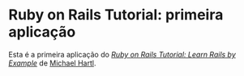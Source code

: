 # Ruby on Rails Tutorial: primeira aplicação

Esta é a primeira aplicação do
 [*Ruby on Rails Tutorial: Learn Rails by Example*](http://railstutorial.org/) 
de [Michael Hartl](http://michaelhartl.com/).
